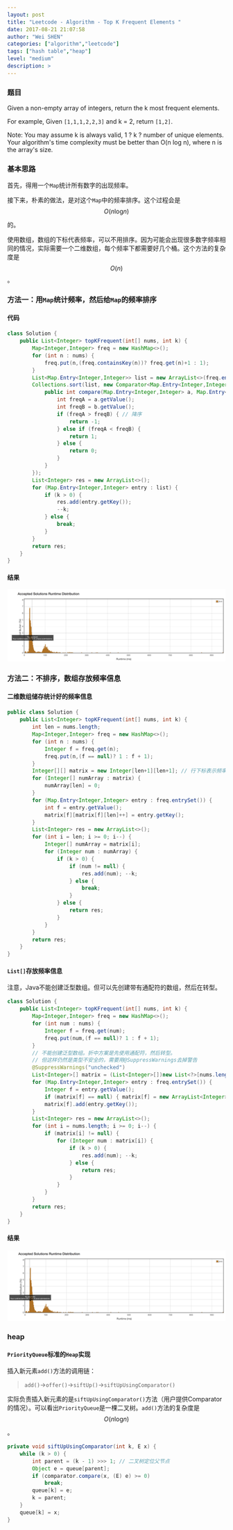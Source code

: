 ```yaml
---
layout: post
title: "Leetcode - Algorithm - Top K Frequent Elements "
date: 2017-08-21 21:07:58
author: "Wei SHEN"
categories: ["algorithm","leetcode"]
tags: ["hash table","heap"]
level: "medium"
description: >
---
```


### 题目
Given a non-empty array of integers, return the k most frequent elements.

For example,
Given `[1,1,1,2,2,3]` and k = 2, return `[1,2]`.

Note:
You may assume k is always valid, 1 ? k ? number of unique elements.
Your algorithm's time complexity must be better than O(n log n), where n is the array's size.


### 基本思路
首先，得用一个`Map`统计所有数字的出现频率。

接下来，朴素的做法，是对这个`Map`中的频率排序。这个过程会是 $$O(n\log_{}{n})$$的。

使用数组，数组的下标代表频率，可以不用排序。因为可能会出现很多数字频率相同的情况，实际需要一个二维数组，每个频率下都需要好几个桶。这个方法的复杂度是 $$O(n)$$。

### 方法一：用`Map`统计频率，然后给`Map`的频率排序

#### 代码
```java
class Solution {
    public List<Integer> topKFrequent(int[] nums, int k) {
        Map<Integer,Integer> freq = new HashMap<>();
        for (int n : nums) {
            freq.put(n,(freq.containsKey(n))? freq.get(n)+1 : 1);
        }
        List<Map.Entry<Integer,Integer>> list = new ArrayList<>(freq.entrySet());
        Collections.sort(list, new Comparator<Map.Entry<Integer,Integer>>(){
            public int compare(Map.Entry<Integer,Integer> a, Map.Entry<Integer,Integer> b) {
                int freqA = a.getValue();
                int freqB = b.getValue();
                if (freqA > freqB) { // 降序
                    return -1;
                } else if (freqA < freqB) {
                    return 1;
                } else {
                    return 0;
                }
            }
        });
        List<Integer> res = new ArrayList<>();
        for (Map.Entry<Integer,Integer> entry : list) {
            if (k > 0) {
                res.add(entry.getKey());
                --k;
            } else {
                break;
            }
        }
        return res;
    }
}
```

#### 结果
![top-k-frequent-elements-1](/images/leetcode/top-k-frequent-elements-1.png)


### 方法二：不排序，数组存放频率信息

#### 二维数组储存统计好的频率信息

```java
public class Solution {
    public List<Integer> topKFrequent(int[] nums, int k) {
        int len = nums.length;
        Map<Integer,Integer> freq = new HashMap<>();
        for (int n : nums) {
            Integer f = freq.get(n);
            freq.put(n,(f == null)? 1 : f + 1);
        }
        Integer[][] matrix = new Integer[len+1][len+1]; // 行下标表示频率。每行最后一列表示指向当前行元素的指针。
        for (Integer[] numArray : matrix) {
            numArray[len] = 0;
        }
        for (Map.Entry<Integer,Integer> entry : freq.entrySet()) {
            int f = entry.getValue();
            matrix[f][matrix[f][len]++] = entry.getKey();
        }
        List<Integer> res = new ArrayList<>();
        for (int i = len; i >= 0; i--) {
            Integer[] numArray = matrix[i];
            for (Integer num : numArray) {
                if (k > 0) {
                    if (num != null) {
                        res.add(num); --k;
                    } else {
                        break;
                    }
                } else {
                    return res;
                }
            }
        }
        return res;
    }
}
```

#### `List[]`存放频率信息
注意，Java不能创建泛型数组。但可以先创建带有通配符的数组，然后在转型。
```java
class Solution {
    public List<Integer> topKFrequent(int[] nums, int k) {
        Map<Integer,Integer> freq = new HashMap<>();
        for (int num : nums) {
            Integer f = freq.get(num);
            freq.put(num,(f == null)? 1 : f + 1);
        }
        // 不能创建泛型数组。折中方案是先使用通配符，然后转型。
        // 但这样仍然是类型不安全的，需要用@SuppressWarnings去掉警告
        @SuppressWarnings("unchecked")
        List<Integer>[] matrix = (List<Integer>[])new List<?>[nums.length+1];
        for (Map.Entry<Integer,Integer> entry : freq.entrySet()) {
            Integer f = entry.getValue();
            if (matrix[f] == null) { matrix[f] = new ArrayList<Integer>(); }
            matrix[f].add(entry.getKey());
        }
        List<Integer> res = new ArrayList<>();
        for (int i = nums.length; i >= 0; i--) {
            if (matrix[i] != null) {
                for (Integer num : matrix[i]) {
                    if (k > 0) {
                        res.add(num); --k;
                    } else {
                        return res;
                    }
                }
            }
        }
        return res;
    }
}
```

#### 结果
![top-k-frequent-elements-2](/images/leetcode/top-k-frequent-elements-2.png)


### heap

#### `PriorityQueue`标准的`Heap`实现
插入新元素`add()`方法的调用链：
> `add()`->`offer()`->`siftUp()`->`siftUpUsingComparator()`

实际负责插入新元素的是`siftUpUsingComparator()`方法（用户提供Comparator的情况）。可以看出`PriorityQueue`是一棵二叉树。`add()`方法的复杂度是 $$O(n\log_{}{n})$$。
```java
private void siftUpUsingComparator(int k, E x) {
    while (k > 0) {
        int parent = (k - 1) >>> 1; // 二叉树定位父节点
        Object e = queue[parent];
        if (comparator.compare(x, (E) e) >= 0)
            break;
        queue[k] = e;
        k = parent;
    }
    queue[k] = x;
}
```
